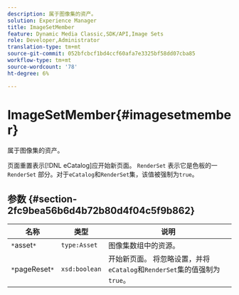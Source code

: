 ```yaml
---
description: 属于图像集的资产。
solution: Experience Manager
title: ImageSetMember
feature: Dynamic Media Classic,SDK/API,Image Sets
role: Developer,Administrator
translation-type: tm+mt
source-git-commit: 052bfcbcf1bd4ccf60afa7e3325bf58dd07cba85
workflow-type: tm+mt
source-wordcount: '78'
ht-degree: 6%

---
```



# ImageSetMember{#imagesetmember}

属于图像集的资产。

页面重置表示[!DNL eCatalog]应开始新页面。 `RenderSet` 表示它是色板的一 `RenderSet` 部分。对于`eCatalog`和`RenderSet`集，该值被强制为`true`。

## 参数 {#section-2fc9bea56b6d4b72b80d4f04c5f9b862}

| 名称 | 类型 | 说明 |
|---|---|---|
| `*`asset`*` | `type:Asset` | 图像集数组中的资源。 |
| `*`pageReset`*` | `xsd:boolean` | 开始新页面。 将忽略设置，并将`eCatalog`和`RenderSet`集的值强制为`true`。 |

